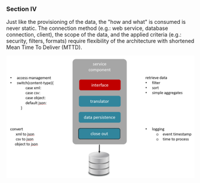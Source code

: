 ### Section IV
Just like the provisioning of the data, the "how and what" is consumed is never static. The connection method (e.g.: web service, database connection, client), the scope of the data, and the applied criteria (e.g.: security, filters, formats) require flexibility of the architecture with shortened Mean Time To Deliver (MTTD).

![DaaS Pattern](consumer-service.png)